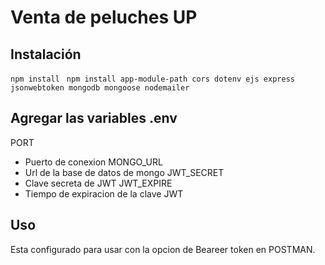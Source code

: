 # Venta de peluches UP
## Instalación

 
``` npm install ```
``` npm install app-module-path cors dotenv ejs express jsonwebtoken mongodb mongoose nodemailer```

## Agregar las variables .env

PORT 
* Puerto de conexion
MONGO_URL 
* Url de la base de datos de mongo
JWT_SECRET
* Clave secreta de JWT
JWT_EXPIRE
* Tiempo de expiracion de la clave JWT

## Uso

Esta configurado para usar con la opcion de Beareer token en POSTMAN.
